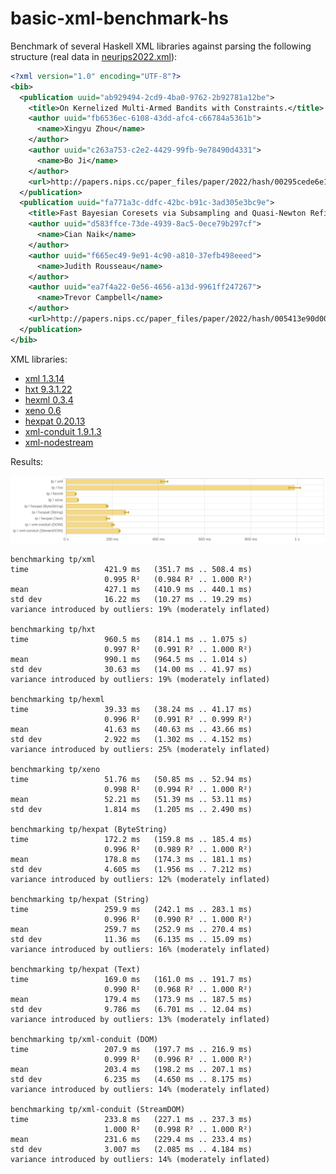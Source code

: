 # basic-xml-benchmark-hs

Benchmark of several Haskell XML libraries against parsing the following structure (real data in [neurips2022.xml](https://github.com/dozed/basic-xml-benchmark-hs/blob/main/data/neurips2022.xml)):

```xml
<?xml version="1.0" encoding="UTF-8"?>
<bib>
  <publication uuid="ab929494-2cd9-4ba0-9762-2b92781a12be">
    <title>On Kernelized Multi-Armed Bandits with Constraints.</title>
    <author uuid="fb6536ec-6108-43dd-afc4-c66784a5361b">
      <name>Xingyu Zhou</name>
    </author>
    <author uuid="c263a753-c2e2-4429-99fb-9e78490d4331">
      <name>Bo Ji</name>
    </author>
    <url>http://papers.nips.cc/paper_files/paper/2022/hash/00295cede6e1600d344b5cd6d9fd4640-Abstract-Conference.html</url>
  </publication>
  <publication uuid="fa771a3c-ddfc-42bc-b91c-3ad305e3bc9e">
    <title>Fast Bayesian Coresets via Subsampling and Quasi-Newton Refinement.</title>
    <author uuid="d583ffce-73de-4939-8ac5-0ece79b297cf">
      <name>Cian Naik</name>
    </author>
    <author uuid="f665ec49-9e91-4c90-a810-37efb498eeed">
      <name>Judith Rousseau</name>
    </author>
    <author uuid="ea7f4a22-0e56-4656-a13d-9961ff247267">
      <name>Trevor Campbell</name>
    </author>
    <url>http://papers.nips.cc/paper_files/paper/2022/hash/005413e90d003d13886019607b037f52-Abstract-Conference.html</url>
  </publication>
</bib>
```

XML libraries:
- [xml 1.3.14](https://hackage.haskell.org/package/xml-1.3.14) 
- [hxt 9.3.1.22](https://hackage.haskell.org/package/hxt-9.3.1.22)
- [hexml 0.3.4](https://hackage.haskell.org/package/hexml-0.3.4)
- [xeno 0.6](https://hackage.haskell.org/package/xeno-0.6)
- [hexpat 0.20.13](https://hackage.haskell.org/package/hexpat-0.20.13)
- [xml-conduit 1.9.1.3](https://hackage.haskell.org/package/xml-conduit-1.9.1.3)
- [xml-nodestream](https://github.com/travisbrown/xml-nodestream)

Results:

![](benchmark.png)

```
benchmarking tp/xml
time                 421.9 ms   (351.7 ms .. 508.4 ms)
                     0.995 R²   (0.984 R² .. 1.000 R²)
mean                 427.1 ms   (410.9 ms .. 440.1 ms)
std dev              16.22 ms   (10.27 ms .. 19.29 ms)
variance introduced by outliers: 19% (moderately inflated)

benchmarking tp/hxt
time                 960.5 ms   (814.1 ms .. 1.075 s)
                     0.997 R²   (0.991 R² .. 1.000 R²)
mean                 990.1 ms   (964.5 ms .. 1.014 s)
std dev              30.63 ms   (14.00 ms .. 41.97 ms)
variance introduced by outliers: 19% (moderately inflated)

benchmarking tp/hexml
time                 39.33 ms   (38.24 ms .. 41.17 ms)
                     0.996 R²   (0.991 R² .. 0.999 R²)
mean                 41.63 ms   (40.63 ms .. 43.66 ms)
std dev              2.922 ms   (1.302 ms .. 4.152 ms)
variance introduced by outliers: 25% (moderately inflated)

benchmarking tp/xeno
time                 51.76 ms   (50.85 ms .. 52.94 ms)
                     0.998 R²   (0.994 R² .. 1.000 R²)
mean                 52.21 ms   (51.39 ms .. 53.11 ms)
std dev              1.814 ms   (1.205 ms .. 2.490 ms)

benchmarking tp/hexpat (ByteString)
time                 172.2 ms   (159.8 ms .. 185.4 ms)
                     0.996 R²   (0.989 R² .. 1.000 R²)
mean                 178.8 ms   (174.3 ms .. 181.1 ms)
std dev              4.605 ms   (1.956 ms .. 7.212 ms)
variance introduced by outliers: 12% (moderately inflated)

benchmarking tp/hexpat (String)
time                 259.9 ms   (242.1 ms .. 283.1 ms)
                     0.996 R²   (0.990 R² .. 1.000 R²)
mean                 259.7 ms   (252.9 ms .. 270.4 ms)
std dev              11.36 ms   (6.135 ms .. 15.09 ms)
variance introduced by outliers: 16% (moderately inflated)

benchmarking tp/hexpat (Text)
time                 169.0 ms   (161.0 ms .. 191.7 ms)
                     0.990 R²   (0.968 R² .. 1.000 R²)
mean                 179.4 ms   (173.9 ms .. 187.5 ms)
std dev              9.786 ms   (6.701 ms .. 12.04 ms)
variance introduced by outliers: 13% (moderately inflated)

benchmarking tp/xml-conduit (DOM)
time                 207.9 ms   (197.7 ms .. 216.9 ms)
                     0.999 R²   (0.996 R² .. 1.000 R²)
mean                 203.4 ms   (198.2 ms .. 207.1 ms)
std dev              6.235 ms   (4.650 ms .. 8.175 ms)
variance introduced by outliers: 14% (moderately inflated)

benchmarking tp/xml-conduit (StreamDOM)
time                 233.8 ms   (227.1 ms .. 237.3 ms)
                     1.000 R²   (0.998 R² .. 1.000 R²)
mean                 231.6 ms   (229.4 ms .. 233.4 ms)
std dev              3.007 ms   (2.085 ms .. 4.184 ms)
variance introduced by outliers: 14% (moderately inflated)
```
